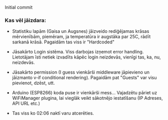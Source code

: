Initial commit

### Kas vēl jāizdara:
* Statistiku lapām (Gaisa un Augsnes) jāizveido rediģējamas krāsas mērvienībām, piemēram, ja temperatūra ir augstāka par 25C, rādīt sarkanā krāsā. Pagaidām tas viss ir "Hardcoded"
* Jāsakārto Login sistēma. Viss darbojas izņemot error handling. Lietotājam īsti netiek izvadīts kāpēc login neizdevās, vienīgi tas, ka, nu, neizdevās.
* Jāsakārto permission (I guess vienkārši middleware jāpievieno un jāizmanto v-if conditional rendering). Pagaidām pat "Guests" var visu pievienot, dzēst, utt.
* Arduino (ESP8266) koda puse ir vienkārši mess... Vajadzētu pāriet uz WiFiManager plugina, lai vieglāk veikt sākotnējo iestatīšanu (IP Adreses, API URL etc.)

* Tas viss ko 02:06 naktī varu atcerēties.
